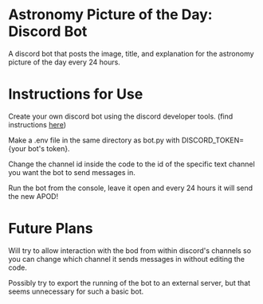 # Astronomy Picture of the Day: Discord Bot
A discord bot that posts the image, title, and explanation for the astronomy picture of the day every 24 hours.

# Instructions for Use
Create your own discord bot using the discord developer tools. (find instructions [here](https://realpython.com/how-to-make-a-discord-bot-python/))

Make a .env file in the same directory as bot.py with DISCORD_TOKEN={your bot's token}.

Change the channel id inside the code to the id of the specific text channel you want the bot to send messages in.

Run the bot from the console, leave it open and every 24 hours it will send the new APOD!

# Future Plans
Will try to allow interaction with the bod from within discord's channels so you can change which channel it sends messages in without editing the code. 

Possibly try to export the running of the bot to an external server, but that seems unnecessary for such a basic bot.
